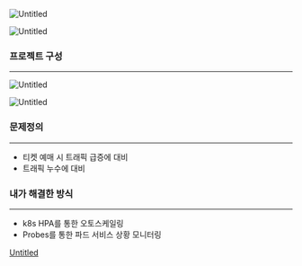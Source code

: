 ![Untitled](https://s3-us-west-2.amazonaws.com/secure.notion-static.com/76ac1aa3-be34-495c-89d5-ea0cea190271/Untitled.png)

![Untitled](https://s3-us-west-2.amazonaws.com/secure.notion-static.com/2ddfe36a-8c1c-4bc9-a309-c5a52108d853/Untitled.png)

### 프로젝트 구성

---

![Untitled](https://s3-us-west-2.amazonaws.com/secure.notion-static.com/88113f99-8118-433e-964c-2cb5d0ac2a1f/Untitled.png)

![Untitled](https://s3-us-west-2.amazonaws.com/secure.notion-static.com/3d18a8d7-2599-4a9c-bcce-e438071bb7eb/Untitled.png)

### 문제정의

---

- 티켓 예매 시 트래픽 급증에 대비
- 트래픽 누수에 대비

### 내가 해결한 방식

---

- k8s HPA를 통한 오토스케일링
- Probes를 통한 파드 서비스 상황 모니터링

[Untitled](https://s3-us-west-2.amazonaws.com/secure.notion-static.com/6dacf2c2-5145-4fb2-a437-813ef1bf96eb/Untitled.qt)
